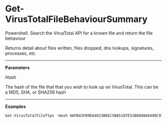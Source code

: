 # Get-VirusTotalFileBehaviourSummary

Powershell. Search the VirusTotal API for a known file and return the file behaviour

Returns detail about files written, files dropped, dns lookups, signatures, processes, etc

---

**Parameters**

_Hash_

The hash of the file that that you wish to look up on VirusTotal. This can be a MD5, SHA, or SHA256 hash

---

**Examples**
```powershell
Get-VirusTotalFileTtps -Hash 4AFB41FB9E64023B6EC5BA5107E52B689A66490C971F5B54B2BB20691D610D2C
```
